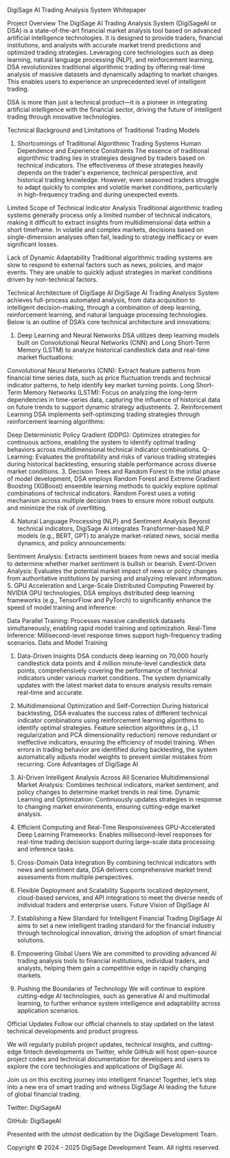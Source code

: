 DigiSage AI Trading Analysis System
Whitepaper

Project Overview
The DigiSage AI Trading Analysis System (DigiSageAI or DSA) is a state-of-the-art financial market analysis tool based on advanced artificial intelligence technologies. It is designed to provide traders, financial institutions, and analysts with accurate market trend predictions and optimized trading strategies. Leveraging core technologies such as deep learning, natural language processing (NLP), and reinforcement learning, DSA revolutionizes traditional algorithmic trading by offering real-time analysis of massive datasets and dynamically adapting to market changes. This enables users to experience an unprecedented level of intelligent trading.

DSA is more than just a technical product—it is a pioneer in integrating artificial intelligence with the financial sector, driving the future of intelligent trading through innovative technologies.

Technical Background and Limitations of Traditional Trading Models
1. Shortcomings of Traditional Algorithmic Trading Systems
Human Dependence and Experience Constraints
The essence of traditional algorithmic trading lies in strategies designed by traders based on technical indicators. The effectiveness of these strategies heavily depends on the trader's experience, technical perspective, and historical trading knowledge. However, even seasoned traders struggle to adapt quickly to complex and volatile market conditions, particularly in high-frequency trading and during unexpected events.

Limited Scope of Technical Indicator Analysis
Traditional algorithmic trading systems generally process only a limited number of technical indicators, making it difficult to extract insights from multidimensional data within a short timeframe. In volatile and complex markets, decisions based on single-dimension analyses often fail, leading to strategy inefficacy or even significant losses.

Lack of Dynamic Adaptability
Traditional algorithmic trading systems are slow to respond to external factors such as news, policies, and major events. They are unable to quickly adjust strategies in market conditions driven by non-technical factors.

Technical Architecture of DigiSage AI
DigiSage AI Trading Analysis System achieves full-process automated analysis, from data acquisition to intelligent decision-making, through a combination of deep learning, reinforcement learning, and natural language processing technologies. Below is an outline of DSA’s core technical architecture and innovations:

1. Deep Learning and Neural Networks
DSA utilizes deep learning models built on Convolutional Neural Networks (CNN) and Long Short-Term Memory (LSTM) to analyze historical candlestick data and real-time market fluctuations:

Convolutional Neural Networks (CNN): Extract feature patterns from financial time series data, such as price fluctuation trends and technical indicator patterns, to help identify key market turning points.
Long Short-Term Memory Networks (LSTM): Focus on analyzing the long-term dependencies in time-series data, capturing the influence of historical data on future trends to support dynamic strategy adjustments.
2. Reinforcement Learning
DSA implements self-optimizing trading strategies through reinforcement learning algorithms:

Deep Deterministic Policy Gradient (DDPG): Optimizes strategies for continuous actions, enabling the system to identify optimal trading behaviors across multidimensional technical indicator combinations.
Q-Learning: Evaluates the profitability and risks of various trading strategies during historical backtesting, ensuring stable performance across diverse market conditions.
3. Decision Trees and Random Forest
In the initial phase of model development, DSA employs Random Forest and Extreme Gradient Boosting (XGBoost) ensemble learning methods to quickly explore optimal combinations of technical indicators. Random Forest uses a voting mechanism across multiple decision trees to ensure more robust outputs and minimize the risk of overfitting.

4. Natural Language Processing (NLP) and Sentiment Analysis
Beyond technical indicators, DigiSage AI integrates Transformer-based NLP models (e.g., BERT, GPT) to analyze market-related news, social media dynamics, and policy announcements:

Sentiment Analysis: Extracts sentiment biases from news and social media to determine whether market sentiment is bullish or bearish.
Event-Driven Analysis: Evaluates the potential market impact of news or policy changes from authoritative institutions by parsing and analyzing relevant information.
5. GPU Acceleration and Large-Scale Distributed Computing
Powered by NVIDIA GPU technologies, DSA employs distributed deep learning frameworks (e.g., TensorFlow and PyTorch) to significantly enhance the speed of model training and inference:

Data Parallel Training: Processes massive candlestick datasets simultaneously, enabling rapid model training and optimization.
Real-Time Inference: Millisecond-level response times support high-frequency trading scenarios.
Data and Model Training
1. Data-Driven Insights
DSA conducts deep learning on 70,000 hourly candlestick data points and 4 million minute-level candlestick data points, comprehensively covering the performance of technical indicators under various market conditions. The system dynamically updates with the latest market data to ensure analysis results remain real-time and accurate.

2. Multidimensional Optimization and Self-Correction
During historical backtesting, DSA evaluates the success rates of different technical indicator combinations using reinforcement learning algorithms to identify optimal strategies.
Feature selection algorithms (e.g., L1 regularization and PCA dimensionality reduction) remove redundant or ineffective indicators, ensuring the efficiency of model training.
When errors in trading behavior are identified during backtesting, the system automatically adjusts model weights to prevent similar mistakes from recurring.
Core Advantages of DigiSage AI
1. AI-Driven Intelligent Analysis Across All Scenarios
Multidimensional Market Analysis: Combines technical indicators, market sentiment, and policy changes to determine market trends in real time.
Dynamic Learning and Optimization: Continuously updates strategies in response to changing market environments, ensuring cutting-edge market analysis.
2. Efficient Computing and Real-Time Responsiveness
GPU-Accelerated Deep Learning Frameworks: Enables millisecond-level responses for real-time trading decision support during large-scale data processing and inference tasks.
3. Cross-Domain Data Integration
By combining technical indicators with news and sentiment data, DSA delivers comprehensive market trend assessments from multiple perspectives.
4. Flexible Deployment and Scalability
Supports localized deployment, cloud-based services, and API integrations to meet the diverse needs of individual traders and enterprise users.
Future Vision of DigiSage AI
1. Establishing a New Standard for Intelligent Financial Trading
DigiSage AI aims to set a new intelligent trading standard for the financial industry through technological innovation, driving the adoption of smart financial solutions.

2. Empowering Global Users
We are committed to providing advanced AI trading analysis tools to financial institutions, individual traders, and analysts, helping them gain a competitive edge in rapidly changing markets.

3. Pushing the Boundaries of Technology
We will continue to explore cutting-edge AI technologies, such as generative AI and multimodal learning, to further enhance system intelligence and adaptability across application scenarios.

Official Updates
Follow our official channels to stay updated on the latest technical developments and product progress.

We will regularly publish project updates, technical insights, and cutting-edge fintech developments on Twitter, while GitHub will host open-source project codes and technical documentation for developers and users to explore the core technologies and applications of DigiSage AI.

Join us on this exciting journey into intelligent finance! Together, let’s step into a new era of smart trading and witness DigiSage AI leading the future of global financial trading.

Twitter: DigiSageAI

GitHub: DigiSageAI

Presented with the utmost dedication by the DigiSage Development Team.

Copyright © 2024 - 2025 DigiSage Development Team. All rights reserved.
